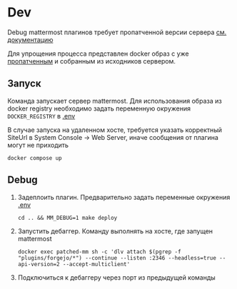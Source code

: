 # Dev

Debug mattermost плагинов требует пропатченной версии сервера [см. документацию](https://developers.mattermost.com/integrate/plugins/developer-workflow/#configure-mattermost-server-for-debugging-plugins)

Для упрощения процесса представлен docker образ с уже [пропатченным](./patch_go_plugin.sh) и собранным из исходников сервером.

## Запуск 

Команда запускает сервер mattermost. Для использования образа из docker registry необходимо задать переменную окружения `DOCKER_REGISTRY` в [.env](.env)


В случае запуска на удаленном хосте, требуется указать корректный SiteUrl в System Console -> Web Server, иначе сообщения от плагина могут не приходить
```shell
docker compose up
```

## Debug
1. Задеплоить плагин. Предварительно задать переменные окружения [.env](.env)
    ```shell
    cd .. && MM_DEBUG=1 make deploy
    ```
2. Запустить дебаггер. Команду выполнять на хосте, где запущен mattermost
    ```shell
    docker exec patched-mm sh -c 'dlv attach $(pgrep -f "plugins/forgejo/*") --continue --listen :2346 --headless=true --api-version=2 --accept-multiclient'
    ```
3. Подключиться к дебаггеру через порт из предыдущей команды
